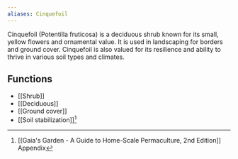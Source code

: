```yaml
---
aliases: Cinquefoil
---
```

Cinquefoil (Potentilla fruticosa) is a deciduous shrub known for its small, yellow flowers and ornamental value. It is used in landscaping for borders and ground cover. Cinquefoil is also valued for its resilience and ability to thrive in various soil types and climates.

## Functions
- [[Shrub]]
- [[Deciduous]]
- [[Ground cover]]
- [[Soil stabilization]][^1]

[^1]: [[Gaia's Garden - A Guide to Home-Scale Permaculture, 2nd Edition]] Appendix